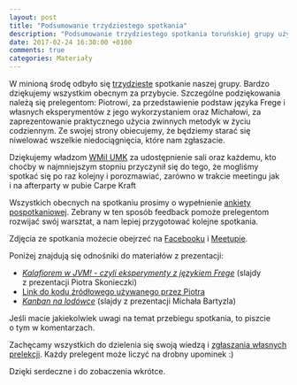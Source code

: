 ```yaml
---
layout: post
title: "Podsumowanie trzydziestego spotkania"
description: "Podsumowanie trzydziestego spotkania toruńskiej grupy użytkowników języka Java."
date: 2017-02-24 16:30:00 +0100
comments: true
categories: Materiały
---
```

W&nbsp;minioną środę odbyło się <a href="{{root_url}}/meeting/30/">trzydzieste</a> spotkanie naszej grupy. Bardzo dziękujemy wszystkim obecnym za przybycie. Szczególne podziękowania należą się prelegentom: Piotrowi, za przedstawienie podstaw języka Frege i własnych eksperymentów z jego wykorzystaniem oraz Michałowi, za zaprezentowanie praktycznego użycia zwinnych metodyk w życiu codziennym. Ze swojej strony obiecujemy, że będziemy starać się niwelować wszelkie niedociągnięcia, które nam zgłaszacie.

Dziękujemy władzom <a href="https://www.mat.umk.pl" target="_blank">WMiI UMK</a> za&nbsp;udostępnienie sali oraz każdemu, kto choćby w&nbsp;najmniejszym stopniu przyczynił się do tego, że&nbsp;mogliśmy spotkać się po raz kolejny i&nbsp;porozmawiać, zarówno w&nbsp;trakcie meetingu jak i&nbsp;na afterparty w&nbsp;pubie Carpe Kraft

Wszystkich obecnych na&nbsp;spotkaniu prosimy o&nbsp;wypełnienie <a href="https://docs.google.com/forms/d/e/1FAIpQLSeXCWX35JSHfRxS8ExFS-zKGdcAPJafnYy0MYsqyhGgZc-_Ww/viewform" target="_blank">ankiety pospotkaniowej</a>. Zebrany w&nbsp;ten sposób feedback pomoże prelegentom rozwijać swój warsztat, a&nbsp;nam lepiej przygotować kolejne spotkania. <!--more-->

Zdjęcia ze spotkania możecie obejrzeć na&nbsp;<a href="https://www.facebook.com/TorunJUG/photos/?tab=album&album_id=1872758949614256" target="_blank">Facebooku</a> i&nbsp;<a href="http://www.meetup.com/Torun-JUG/photos/27643328/" target="_blank">Meetupie</a>.

Poniżej znajdują się odnośniki do materiałów z&nbsp;prezentacji:
<ul>
  <li>
    <a href="{{root_url}}/materials/meetings/30/Kalafiorem_w_JVM_-_czyli_eksperymenty_z_jezykiem_Frege_by_Piotr_Skonieczka.pdf" target="_blank">
      <em>Kalafiorem w JVM! - czyli eksperymenty z językiem Frege</em></a> (slajdy z&nbsp;prezentacji Piotra Skonieczki)
  </li>
  <li>
    <a href="https://github.com/phiotr/JUG30--Examples">
      Link do kodu źródłowego używanego przez Piotra</a>
  </li>
  <li>
    <a href="{{root_url}}/materials/meetings/30/Kanban_na_lodowce_by_Michal_Bartyzel.pdf">
      <em>Kanban na lodówce</em></a> (slajdy z&nbsp;prezentacji Michała Bartyzla)
  </li>
</ul>

Jeśli macie jakiekolwiek uwagi na&nbsp;temat przebiegu spotkania, to&nbsp;piszcie o&nbsp;tym w&nbsp;komentarzach.

Zachęcamy wszystkich do dzielenia się swoją wiedzą i&nbsp;<a href="{{root_url}}/speakers/">zgłaszania własnych prelekcji</a>. Każdy prelegent może liczyć na drobny upominek :)

Dzięki serdeczne i&nbsp;do zobaczenia wkrótce.